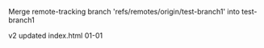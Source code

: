 Merge remote-tracking branch 'refs/remotes/origin/test-branch1' into test-branch1

v2 updated index.html 01-01

